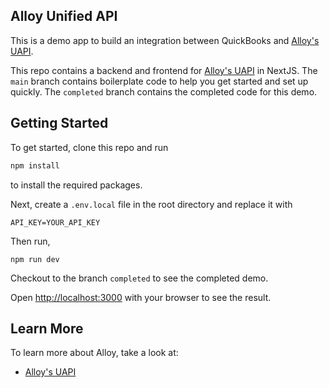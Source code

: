 ## Alloy Unified API

This is a demo app to build an integration between QuickBooks and [Alloy's UAPI](https://runalloy.com/unified-api/).

This repo contains a backend and frontend for [Alloy's UAPI](https://runalloy.com/unified-api/) in NextJS. The `main` branch contains boilerplate code to help you get started and set up quickly. The `completed` branch contains the completed code for this demo.

## Getting Started

To get started, clone this repo and run

```bash
npm install
```

to install the required packages.

Next, create a `.env.local` file in the root directory and replace it with

```
API_KEY=YOUR_API_KEY
```

Then run,

```
npm run dev
```

Checkout to the branch `completed` to see the completed demo.

Open [http://localhost:3000](http://localhost:3000) with your browser to see the result.

<!-- To see the completed version of this demo, head  `app/page.tsx`. The page auto-updates as you edit the file. -->

## Learn More

To learn more about Alloy, take a look at:

- [Alloy's UAPI](https://runalloy.com/)
